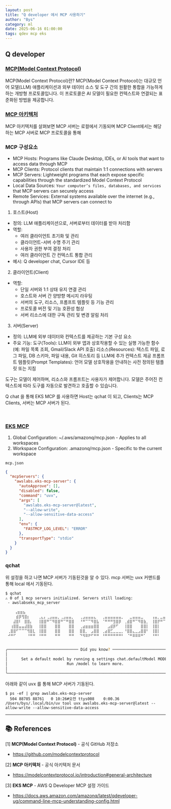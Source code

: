 ```yaml
---
layout: post
title: "Q developer 에서 MCP 사용하기"
author: "Bys"
category: ml
date: 2025-06-16 01:00:00
tags: qdev mcp eks
---
```


## Q developer

### [MCP(Model Context Protocol)](https://github.com/modelcontextprotocol)
MCP(Model Context Protocol)란?
MCP(Model Context Protocol)는 대규모 언어 모델(LLM) 애플리케이션과 외부 데이터 소스 및 도구 간의 원활한 통합을 가능하게 하는 개방형 프로토콜입니다. 이 프로토콜은 AI 모델이 필요한 컨텍스트와 연결되는 표준화된 방법을 제공합니다.

### [MCP 아키텍처](https://modelcontextprotocol.io/introduction#general-architecture)
MCP 아키텍처를 살펴보면 MCP 서버는 로컬에서 기동되며 MCP Client에서는 해당 하는 MCP 서버로 MCP 프로토콜을 통해 

### MCP 구성요소
- MCP Hosts: Programs like Claude Desktop, IDEs, or AI tools that want to access data through MCP  
- MCP Clients: Protocol clients that maintain 1:1 connections with servers  
- MCP Servers: Lightweight programs that each expose specific capabilities through the standardized Model Context Protocol  
- Local Data Sources: `Your computer’s files, databases, and services` that MCP servers can securely access  
- Remote Services: External systems available over the internet (e.g., through APIs) that MCP servers can connect to  

1. 호스트(Host)
- 정의: LLM 애플리케이션으로, 서버로부터 데이터를 받아 처리함
- 역할:
  - 여러 클라이언트 초기화 및 관리
  - 클라이언트-서버 수명 주기 관리
  - 사용자 권한 부여 결정 처리
  - 여러 클라이언트 간 컨텍스트 통합 관리
- 예시: Q developer chat, Cursor IDE 등

2. 클라이언트(Client)
- 역할:
  - 단일 서버와 1:1 상태 유지 연결 관리
  - 호스트와 서버 간 양방향 메시지 라우팅
  - 서버의 도구, 리소스, 프롬프트 템플릿 등 기능 관리
  - 프로토콜 버전 및 기능 호환성 협상
  - 서버 리소스에 대한 구독 관리 및 변경 알림 처리

3. 서버(Server)
- 정의: LLM에 외부 데이터와 컨텍스트를 제공하는 기본 구성 요소
- 주요 기능:
    도구(Tools): LLM이 외부 앱과 상호작용할 수 있는 실행 가능한 함수(예: 파일 목록 조회, Gmail/Slack API 호출)
    리소스(Resources): 텍스트 파일, 로그 파일, DB 스키마, 파일 내용, Git 히스토리 등 LLM에 추가 컨텍스트 제공
    프롬프트 템플릿(Prompt Templates): 언어 모델 상호작용을 안내하는 사전 정의된 템플릿 또는 지침

도구는 모델이 제어하며, 리소스와 프롬프트는 사용자가 제어합니다. 모델은 주어진 컨텍스트에 따라 도구를 자동으로 발견하고 호출할 수 있습니다.

Q chat 을 통해 EKS MCP 를 사용하면 Host는 qchat 이 되고, Clients는 MCP Clients, 서버는 MCP 서버가 된다. 

<br>

### [EKS MCP](https://docs.aws.amazon.com/amazonq/latest/qdeveloper-ug/command-line-mcp-understanding-config.html)

1. Global Configuration: ~/.aws/amazonq/mcp.json - Applies to all workspaces
2. Workspace Configuration: .amazonq/mcp.json - Specific to the current workspace

`mcp.json`  
```json
{
  "mcpServers": {
    "awslabs.eks-mcp-server": {
      "autoApprove": [],
      "disabled": false,
      "command": "uvx",
      "args": [
        "awslabs.eks-mcp-server@latest",
        "--allow-write",
        "--allow-sensitive-data-access"
      ],
      "env": {
        "FASTMCP_LOG_LEVEL": "ERROR"
      },
      "transportType": "stdio"
    }
  }
}
```


### qchat
위 설정을 하고 나면 MCP 서버가 기동된것을 알 수 있다. mcp 서버는 uvx 커맨드를 통해 local 에서 기동된다. 
```bash
$ qchat
⚠ 0 of 1 mcp servers initialized. Servers still loading:
 - awslabseks_mcp_server

    ⢠⣶⣶⣦⠀⠀⠀⠀⠀⠀⠀⠀⠀⠀⠀⠀⠀⠀⠀⠀⠀⠀⠀⠀⠀⠀⠀⠀⠀⠀⠀⠀⠀⠀⠀⠀⠀⠀⠀⠀⠀⠀⠀⠀⠀⠀⠀⠀⠀⠀⠀⠀⠀⠀⠀⠀⠀⠀⠀⠀⠀⠀⠀⠀⢀⣤⣶⣿⣿⣿⣶⣦⡀⠀
 ⠀⠀⠀⣾⡿⢻⣿⡆⠀⠀⠀⢀⣄⡄⢀⣠⣤⣤⡀⢀⣠⣤⣤⡀⠀⠀⢀⣠⣤⣤⣤⣄⠀⠀⢀⣤⣤⣤⣤⣤⣤⡀⠀⠀⣀⣤⣤⣤⣀⠀⠀⠀⢠⣤⡀⣀⣤⣤⣄⡀⠀⠀⠀⠀⠀⠀⢠⣿⣿⠋⠀⠀⠀⠙⣿⣿⡆
 ⠀⠀⣼⣿⠇⠀⣿⣿⡄⠀⠀⢸⣿⣿⠛⠉⠻⣿⣿⠛⠉⠛⣿⣿⠀⠀⠘⠛⠉⠉⠻⣿⣧⠀⠈⠛⠛⠛⣻⣿⡿⠀⢀⣾⣿⠛⠉⠻⣿⣷⡀⠀⢸⣿⡟⠛⠉⢻⣿⣷⠀⠀⠀⠀⠀⠀⣼⣿⡏⠀⠀⠀⠀⠀⢸⣿⣿
 ⠀⢰⣿⣿⣤⣤⣼⣿⣷⠀⠀⢸⣿⣿⠀⠀⠀⣿⣿⠀⠀⠀⣿⣿⠀⠀⢀⣴⣶⣶⣶⣿⣿⠀⠀⠀⣠⣾⡿⠋⠀⠀⢸⣿⣿⠀⠀⠀⣿⣿⡇⠀⢸⣿⡇⠀⠀⢸⣿⣿⠀⠀⠀⠀⠀⠀⢹⣿⣇⠀⠀⠀⠀⠀⢸⣿⡿
 ⢀⣿⣿⠋⠉⠉⠉⢻⣿⣇⠀⢸⣿⣿⠀⠀⠀⣿⣿⠀⠀⠀⣿⣿⠀⠀⣿⣿⡀⠀⣠⣿⣿⠀⢀⣴⣿⣋⣀⣀⣀⡀⠘⣿⣿⣄⣀⣠⣿⣿⠃⠀⢸⣿⡇⠀⠀⢸⣿⣿⠀⠀⠀⠀⠀⠀⠈⢿⣿⣦⣀⣀⣀⣴⣿⡿⠃
 ⠚⠛⠋⠀⠀⠀⠀⠘⠛⠛⠀⠘⠛⠛⠀⠀⠀⠛⠛⠀⠀⠀⠛⠛⠀⠀⠙⠻⠿⠟⠋⠛⠛⠀⠘⠛⠛⠛⠛⠛⠛⠃⠀⠈⠛⠿⠿⠿⠛⠁⠀⠀⠘⠛⠃⠀⠀⠘⠛⠛⠀⠀⠀⠀⠀⠀⠀⠀⠙⠛⠿⢿⣿⣿⣋⠀⠀
 ⠀⠀⠀⠀⠀⠀⠀⠀⠀⠀⠀⠀⠀⠀⠀⠀⠀⠀⠀⠀⠀⠀⠀⠀⠀⠀⠀⠀⠀⠀⠀⠀⠀⠀⠀⠀⠀⠀⠀⠀⠀⠀⠀⠀⠀⠀⠀⠀⠀⠀⠀⠀⠀⠀⠀⠀⠀⠀⠀⠀⠀⠀⠀⠀⠀⠀⠀⠀⠀⠀⠀⠀⠈⠛⠿⢿⡧

╭─────────────────────────────── Did you know? ────────────────────────────────╮
│                                                                              │
│      Set a default model by running q settings chat.defaultModel MODEL.      │
│                          Run /model to learn more.                           │
│                                                                              │
╰──────────────────────────────────────────────────────────────────────────────╯
```

아래와 같이 uvx 를 통해 MCP 서버가 기동된다. 
```
$ ps -ef | grep awslabs.eks-mcp-server
  504 88785 88761   0 10:26#오전 ttys008    0:00.36 /Users/bys/.local/bin/uv tool uvx awslabs.eks-mcp-server@latest --allow-write --allow-sensitive-data-access
```

---

## 📚 References

[1] **MCP(Model Context Protocol)** - 공식 GitHub 저장소  
- https://github.com/modelcontextprotocol

[2] **MCP 아키텍처** - 공식 아키텍처 문서  
- https://modelcontextprotocol.io/introduction#general-architecture

[3] **EKS MCP** - AWS Q Developer MCP 설정 가이드  
- https://docs.aws.amazon.com/amazonq/latest/qdeveloper-ug/command-line-mcp-understanding-config.html